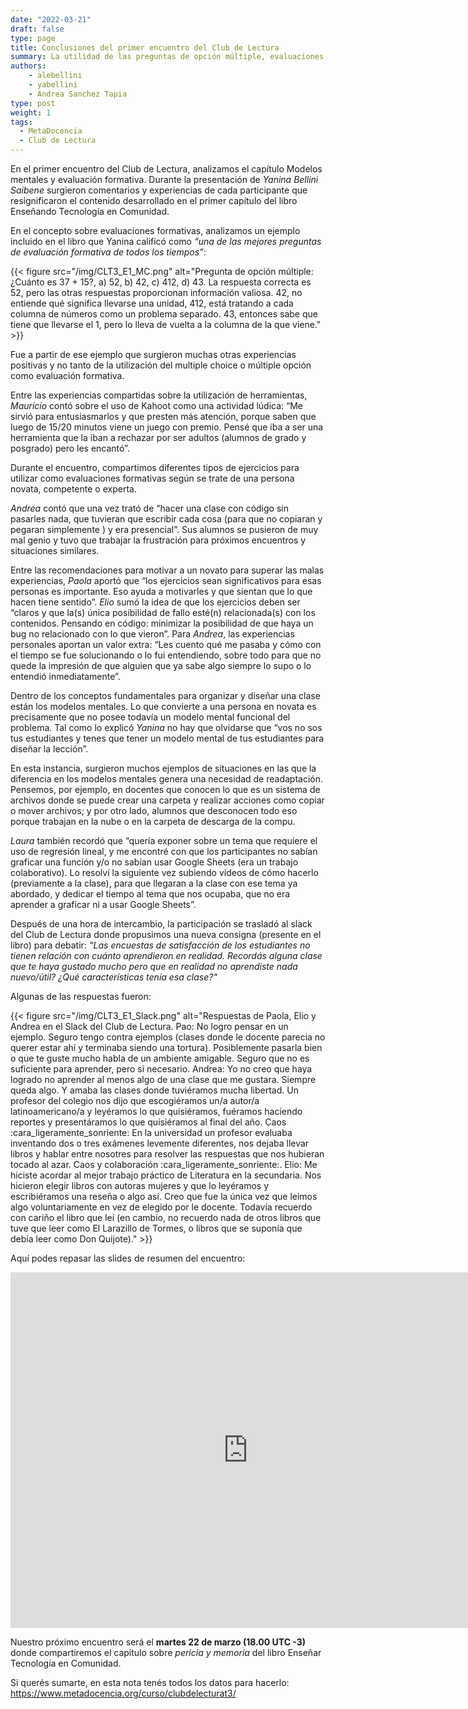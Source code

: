 ```yaml
---
date: "2022-03-21"
draft: false
type: page
title: Conclusiones del primer encuentro del Club de Lectura
summary: La utilidad de las preguntas de opción múltiple, evaluaciones formativas, docentes carismáticos, el verdadero valor de las encuestas de satisfacción a los alumnos y otros aprendizajes construidos en comunidad. 
authors: 
    - alebellini
    - yabellini
    - Andrea Sanchez Tapia
type: post
weight: 1
tags: 
  - MetaDocencia
  - Club de Lectura
---
```


En el primer encuentro del Club de Lectura, analizamos el capítulo Modelos mentales y evaluación formativa. Durante la presentación de _Yanina Bellini Saibene_ surgieron comentarios y experiencias de cada participante que resignificaron el contenido desarrollado en el primer capítulo del libro Enseñando Tecnología en Comunidad.

En el concepto sobre evaluaciones formativas, analizamos un ejemplo incluido en el libro que Yanina calificó como _“una de las mejores preguntas de evaluación formativa de todos los tiempos”_:


{{< figure src="/img/CLT3_E1_MC.png"  alt="Pregunta de opción múltiple: ¿Cuánto es 37 + 15?, a) 52, b) 42, c) 412, d) 43. La respuesta correcta es 52, pero las otras respuestas proporcionan información valiosa. 42, no entiende qué significa llevarse una unidad, 412, está tratando a cada columna de números como un problema separado. 43, entonces sabe que tiene que llevarse el 1, pero lo lleva de vuelta a la columna de la que viene." >}}


Fue a partir de ese ejemplo que surgieron muchas otras experiencias positivas y no tanto de la utilización del multiple choice o múltiple opción como evaluación formativa. 

Entre las experiencias compartidas sobre la utilización de herramientas, _Mauricio_ contó sobre el uso de Kahoot como una actividad lúdica: “Me sirvió para entusiasmarlos y que presten más atención, porque saben que luego de 15/20 minutos viene un juego con premio. Pensé que iba a ser una herramienta que la iban a rechazar por ser adultos (alumnos de grado y posgrado) pero les encantó”.

Durante el encuentro, compartimos diferentes tipos de ejercicios para utilizar como evaluaciones formativas según se trate de una persona novata, competente o experta.

_Andrea_ contó que una vez trató de “hacer una clase con código sin pasarles nada, que tuvieran que escribir cada cosa (para que no copiaran y pegaran simplemente ) y era presencial”. Sus alumnos se pusieron de muy mal genio y tuvo que trabajar la frustración para próximos encuentros y situaciones similares. 

Entre las recomendaciones para motivar a un novato para superar las malas experiencias, _Paola_ aportó que “los ejercicios sean significativos para esas personas es importante. Eso ayuda a motivarles y que sientan que lo que hacen tiene sentido”. _Elio_ sumó la idea de que los ejercicios deben ser “claros y que la(s) única posibilidad de fallo esté(n) relacionada(s) con los contenidos. Pensando en código: minimizar la posibilidad de que haya un bug no relacionado con lo que vieron”.
Para _Andrea_, las experiencias personales aportan un valor extra: “Les cuento qué me pasaba y cómo con el tiempo se fue solucionando o lo fui entendiendo, sobre todo para que no quede la impresión de que alguien que ya sabe algo siempre lo supo o lo entendió inmediatamente”.

Dentro de los conceptos fundamentales para organizar y diseñar una clase están los modelos mentales. Lo que convierte a una persona en novata es precisamente que no posee todavía un modelo mental funcional del problema. Tal como lo explicó _Yanina_ no hay que olvidarse que “vos no sos tus estudiantes y tenes que tener un modelo mental de tus estudiantes para diseñar la lección”.
 
En esta instancia, surgieron muchos ejemplos de situaciones en las que la diferencia en los modelos mentales genera una necesidad de readaptación. Pensemos, por ejemplo, en docentes que conocen lo que es un sistema de archivos donde se puede crear una carpeta y realizar acciones como copiar o mover archivos; y por otro lado, alumnos que desconocen todo eso porque trabajan en la nube o en la carpeta de descarga de la compu.  

_Laura_ también recordó que “quería exponer sobre un tema que requiere el uso de regresión lineal, y me encontré con que los participantes no sabían graficar una función y/o no sabían usar Google Sheets (era un trabajo colaborativo). Lo resolví la siguiente vez subiendo videos de cómo hacerlo (previamente a la clase), para que llegaran a la clase con ese tema ya abordado, y dedicar el tiempo al tema que nos ocupaba, que no era aprender a graficar ni a usar Google Sheets”.

Después de una hora de intercambio, la participación se trasladó al slack del Club de Lectura donde propusimos una nueva consigna (presente en el libro) para debatir: _“Las encuestas de satisfacción de los estudiantes no tienen relación con cuánto aprendieron en realidad. Recordás alguna clase que te haya gustado mucho pero que en realidad no aprendiste nada nuevo/útil? ¿Qué características tenía esa clase?"_

Algunas de las respuestas fueron:

{{< figure src="/img/CLT3_E1_Slack.png" alt="Respuestas de Paola, Elio y Andrea en el Slack del Club de Lectura. Pao: No logro pensar en un ejemplo. Seguro tengo contra ejemplos (clases donde le docente parecia no querer estar ahí y terminaba siendo una tortura). Posiblemente pasarla bien o que te guste mucho habla de un ambiente amigable. Seguro que no es suficiente para aprender, pero si necesario. Andrea: Yo no creo que haya logrado no aprender al menos algo de una clase que me gustara. Siempre queda algo. Y amaba las clases donde tuviéramos mucha libertad. Un profesor del colegio nos dijo que escogiéramos un/a autor/a latinoamericano/a y leyéramos lo que quisiéramos, fuéramos haciendo reportes y presentáramos lo que quisiéramos al final del año.  Caos :cara_ligeramente_sonriente:  En la universidad un profesor evaluaba inventando dos o tres exámenes levemente diferentes, nos dejaba llevar libros y hablar entre nosotres para resolver las respuestas que nos hubieran tocado al azar. Caos y colaboración :cara_ligeramente_sonriente:. Elio: Me hiciste acordar al mejor trabajo práctico de Literatura en la secundaria. Nos hicieron elegir libros con autoras mujeres y que lo leyéramos y escribiéramos una reseña o algo así. Creo que fue la única vez que leimos algo voluntariamente en vez de elegido por le docente. Todavía recuerdo con cariño el libro que leí (en cambio, no recuerdo nada de otros libros que tuve que leer como El Larazillo de Tormes, o libros que se suponía que debía leer como Don Quijote)." >}}


Aquí podes repasar las slides de resumen del encuentro:

<iframe src="https://docs.google.com/presentation/d/12_vkEBWM57yRy86Nd3hLqqDEr_jqhYjgTuDPyuvNOM8/embed?start=false&loop=false&delayms=3000" frameborder="0" width="760" height="569" allowfullscreen="true" mozallowfullscreen="true" webkitallowfullscreen="true"></iframe>


Nuestro próximo encuentro será el __martes 22 de marzo (18.00 UTC -3)__ donde compartiremos el capítulo sobre _pericia y memoria_ del libro Enseñar Tecnología en Comunidad. 

Si querés sumarte, en esta nota tenés todos los datos para hacerlo: https://www.metadocencia.org/curso/clubdelecturat3/ 